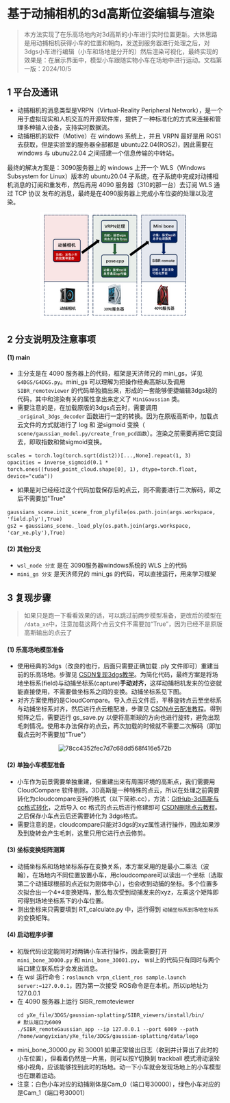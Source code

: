 # 基于动捕相机的3d高斯位姿编辑与渲染

> 本方法实现了在乐高场地内对3d高斯的小车进行实时位置更新。大体思路是用动捕相机获得小车的位置和朝向，发送到服务器进行处理之后，对3dgs小车进行编辑（小车和场地是分开的）然后渲染可视化，最终实现的效果是：在展示界面中，模型小车跟随实物小车在场地中进行运动。文档第一版：2024/10/5

## 1 平台及通讯

- 动捕相机的消息类型是VRPN（Virtual-Reality Peripheral Network），是一个用于虚拟现实和人机交互的开源软件库，提供了一种标准化的方式来连接和管理多种输入设备，支持实时数据流。
- 动捕相机的软件（Motive）在 windows 系统上，并且 VRPN 最好是用 ROS1 去获取，但是实验室的服务器全部都是 ubuntu22.04(ROS2)，因此需要在 windows 与 ubunu22.04 之间搭建一个信息传输的中转站。

最终的解决方案是：3090服务器上的 windows 上开一个 WLS（Windows Subsystem for Linux）版本的 ubuntu20.04 子系统，在子系统中完成对动捕相机消息的订阅和重发布，然后再用 4090 服务器（310的那一台）去订阅 WLS 通过 TCP 协议 发布的消息，最终是在4090服务器上完成小车位姿的处理以及渲染。

<div align="center">
  <img width="350" src="https://github.com/IN2-ViAUn/Demo-3dgs-Optitrack/blob/main/markdown/images/tongxun.png">
</div>

## 2 分支说明及注意事项
#### (1) main

- 主分支是在 4090 服务器上的代码，框架是天济师兄的 mini_gs，详见 ``G4DGS/G4DGS.py``。mini_gs 可以理解为把操作经典高斯以及调用 ``SIBR_remoteviewer`` 的代码单独摘出来，形成的一套能够便捷编辑3dgs球的代码，其中和渲染有关的属性拿出来定义了 ``MiniGaussian`` 类。
- 需要注意的是，在加载原版的3dgs点云时，需要调用 ``_original_3dgs_decoder`` 函数进行一定的转换。因为在原版高斯中，加载点云文件的方式就进行了 log 和 逆sigmoid 变换（ ``scene/gaussian_model.py/create_from_pcd函数``）。渲染之前需要再把它变回去，即取指数和做sigmoid变换。

```
scales = torch.log(torch.sqrt(dist2))[...,None].repeat(1, 3)
opacities = inverse_sigmoid(0.1 * torch.ones((fused_point_cloud.shape[0], 1), dtype=torch.float, device="cuda"))
```

- 如果是对已经经过这个代码加载保存后的点云，则不需要进行二次解码，即之后不需要加"True"

```
gaussians_scene.init_scene_from_plyfile(os.path.join(args.workspace, 'field.ply'),True)
gs2 = gaussians_scene._load_ply(os.path.join(args.workspace, 'car_xe.ply'),True)
```

#### (2) 其他分支

- ``wsl_node 分支`` 是在 3090服务器windows系统的 WLS 上的代码
- ``mini_gs 分支`` 是天济师兄的 mini_gs 的代码，可以直接运行，用来学习框架

## 3 复现步骤

> 如果只是跑一下看看效果的话，可以跳过前两步模型准备，更改后的模型在 ``/data_xe``中，注意加载这两个点云文件不需要加“True”，因为已经不是原版高斯输出的点云了

#### (1) 乐高场地模型准备

- 使用经典的3dgs（改良的也行，后面只需要正确加载 .ply 文件即可）重建当前的乐高场地。步骤见 [CSDN复现3dgs教学](https://blog.csdn.net/weixin_45939751/article/details/136444065?spm=1001.2014.3001.5506)。为简化代码，最终方案是将场地坐标系(field)与动捕坐标系(capture)**手动对齐**，这样动捕相机发来的位姿就能直接使用，不需要做坐标系之间的变换。动捕坐标系见下图。
- 对齐方案使用的是CloudCompare。导入点云文件后，平移旋转点云至坐标系与动捕坐标系对齐，然后进行点云粗配准，步骤见 [CSDN点云配准教程](https://blog.csdn.net/qq_36686437/article/details/119966436?ops_request_misc=%257B%2522request%255Fid%2522%253A%25229D663390-24D3-4930-B575-5B0DE2DE3361%2522%252C%2522scm%2522%253A%252220140713.130102334..%2522%257D&request_id=9D663390-24D3-4930-B575-5B0DE2DE3361&biz_id=0&utm_medium=distribute.pc_search_result.none-task-blog-2~all~sobaiduend~default-1-119966436-null-null.142^v100^pc_search_result_base4&utm_term=cloudcompare%E7%82%B9%E4%BA%91%E9%85%8D%E5%87%86%E8%9E%8D%E5%90%88&spm=1018.2226.3001.4187)。得到矩阵之后，需要运行 gs_save.py 以便将高斯球的方向也进行旋转，避免出现毛刺情况。使用本办法保存的点云，再次加载的时候就不需要二次解码（即加载点云时不需要加"True"）

<div align="center">
  <img width="350" alt="78cc4352fec7d7c68dd568f416e572b" src="https://github.com/user-attachments/assets/1e2897c2-6d3d-49ef-999b-57cb7839dd77">
</div>

#### (2) 单独小车模型准备

- 小车作为前景需要单独重建，但重建出来有周围环境的高斯点，我们需要用 CloudCompare 软件剔除。3D高斯是一种特殊的点云，所以在处理之前需要转化为cloudcompare支持的格式（以下简称.cc），方法：[GitHub-3d高斯与cc格式转化](https://github.com/francescofugazzi/3dgsconverter)，之后导入 cc 格式的点云后进行修建即可 [CSDN删除点云教程](https://blog.csdn.net/qq_45250951/article/details/125748474?ops_request_misc=%257B%2522request%255Fid%2522%253A%25224B40CB79-05D8-41A4-9C95-ADEA26755037%2522%252C%2522scm%2522%253A%252220140713.130102334..%2522%257D&request_id=4B40CB79-05D8-41A4-9C95-ADEA26755037&biz_id=0&utm_medium=distribute.pc_search_result.none-task-blog-2~all~sobaiduend~default-4-125748474-null-null.142^v100^pc_search_result_base4&utm_term=cloudcompare%E5%8E%BB%E9%99%A4%E7%82%B9%E4%BA%91&spm=1018.2226.3001.4187)。之后保存小车点云后还需要转化为 3dgs格式。
- 需要注意的是，cloudcompare只能对3dgs的xyz属性进行操作，因此如果涉及到旋转会产生毛刺，这里只用它进行点云修剪。

#### (3) 坐标变换矩阵测算

- 动捕坐标系和场地坐标系存在变换关系，本方案采用的是最小二乘法（波翰），在场地内不同位置放置小车，用cloudcompare可以读出一个坐标（选取第二个动捕球根部的点近似为刚体中心），也会收到动捕的坐标。多个位置多次拟合出一个4*4变换矩阵，那么每次受到动捕发来的xyz，左乘这个矩阵即可得到场地坐标系下的小车位置。
- 测出坐标来只需要填到 RT_calculate.py 中，运行得到 ``动捕坐标系到场地坐标系``的变换矩阵。

#### (4) 启动程序步骤

- 初版代码设定能同时对两辆小车进行操作，因此需要打开 ``mini_bone_30000.py`` 和 ``mini_bone_30001.py``， wsl上的代码只有同时与两个端口建立联系后才会发出消息。
- 在 wsl 运行命令：``roslaunch vrpn_client_ros sample.launch server:=127.0.0.1``，因为第一次接受 ROS命令是在本机，所以ip地址为127.0.0.1
- 在 4090 服务器上运行 SIBR_remoteviewer
  ```
  cd yXe_file/3DGS/gaussian-splatting/SIBR_viewers/install/bin/
  # 默认端口为6009
  ./SIBR_remoteGaussian_app --ip 127.0.0.1 --port 6009 --path /home/wangyixian/yXe_file/3DGS/gaussian-splatting/data/lego
  ```
- mini_bone_30000.py 和 30001 如果正常输出日志（收到并计算出了此时的小车位置），但看着仍然是一片黑，则可以按Y切换到 trackball 模式滑动滚轮缩小视角，应该能够找到此时的场地。动一下小车就会发现场地上的小车模型也在跟着运动。
- 注意：白色小车对应的动捕刚体是Cam_0（端口号30000），绿色小车对应的是Cam_1（端口号30001）
